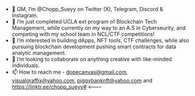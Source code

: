 - 👋 GM, I’m @Chopp_Sueyy on Twitter (X), Telegram, Discord & Instagram.
- 🌱 I’m just completed UCLA ext program of Blockchain Tech Management, while currently on my way to an A.S in Cyberseurity, and competing with my school team in NCL/CTF competitions!
- 👀 I’m interested in building dApps, NFT tools, CTF challenges, while also pursuing blockchain development pushing smart contracts for data analytic management.
- 💞️ I’m looking to collaborate on anything creative with like-minded individuals.
- 📫 How to reach me - dopecanvas@gmail.com, visualgraffix@yahoo.com, piggybanknft@yahoo.com and https://linktr.ee/chopp_sueyy# <---

